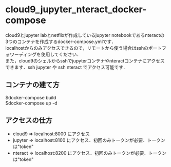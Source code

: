 # cloud9_jupyter_nteract_docker-compose
cloud9とjupyter labとnetflixが作成しているjupyter notebookであるnteractの3つのコンテナを作成するdocker-compose.ymlです．  
localhostからのみアクセスできるので，リモートから使う場合はsshのポートフォワーディングを使用してください．  
また，cloud9のシェルからsshでjupyterコンテナやnteractコンテナにアクセスできます．ssh jupyter や ssh nteract でアクセス可能です． 
## コンテナの建て方
$docker-compose build  
$docker-compose up -d
## アクセスの仕方
* cloud9 => localhost:8000 にアクセス
* jupyter => localhost:8100 にアクセス．初回のみトークンが必要．トークンは"token"
* nteract => localhost:8200 にアクセス．初回のみトークンが必要．トークンは"token"
